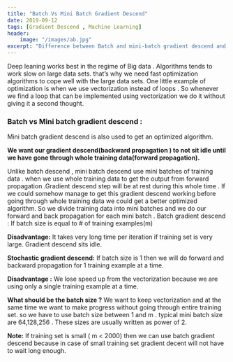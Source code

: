 ```yaml
---
title: "Batch Vs Mini Batch Gradient Descend"
date: 2019-09-12
tags: [Gradient Descend , Machine Learning]
header:
    image: "/images/ab.jpg"
excerpt: "Difference between Batch and mini-batch gradient descend and their advantages and disadvantages."
---
```

Deep leaning works best in the regime of Big data . Algorithms tends to work slow on large data sets. that’s why we need fast optimization algorithms to cope well with the large data sets. One little example of optimization is when we use vectorization instead of loops . So whenever we find a loop that can be implemented using vectorization we do it without giving it a second thought.

### Batch vs Mini batch gradient descend :
Mini batch gradient descend is also used to get an optimized algorithm.

**We want our gradient descend(backward propagation ) to not sit idle until we have gone through whole training data(forward propagation).**

Unlike batch descend , mini batch descend use mini batches of training data . when we use whole training data to get the output from forward propagation .Gradient descend step will be at rest during this whole time . If we could somehow manage to get this gradient descend working before going through whole training data we could get a better optimized algorithm. So we divide training data into mini batches and we do our forward and back propagation for each mini batch .
Batch gradient descend : If batch size is equal to # of training examples(m)

**Disadvantage:** It takes very long time per iteration if training set is very large. Gradient descend sits idle.

**Stochastic gradient descend:** If batch size is 1 then we will do forward and backward propagation for 1 training example at a time.

**Disadvantage :** We lose speed up from the vectorization because we are using only a single training example at a time.

**What should be the batch size ?**
We want to keep vectorization and at the same time we want to make progress without going through entire training set. so we have to use batch size between 1 and m . typical mini batch size are 64,128,256 . These sizes are usually written as power of 2.

**Note:** If training set is small ( m < 2000) then we can use batch gradient descend because in case of small training set gradient decent will not have to wait long enough.
